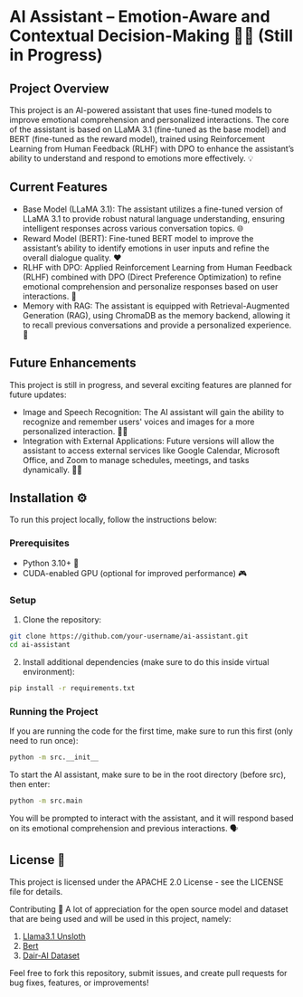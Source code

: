 # AI Assistant – Emotion-Aware and Contextual Decision-Making 🤖💬 (Still in Progress)

## Project Overview
This project is an AI-powered assistant that uses fine-tuned models to improve emotional comprehension and personalized interactions. The core of the assistant is based on LLaMA 3.1 (fine-tuned as the base model) and BERT (fine-tuned as the reward model), trained using Reinforcement Learning from Human Feedback (RLHF) with DPO to enhance the assistant’s ability to understand and respond to emotions more effectively. 💡

## Current Features
* Base Model (LLaMA 3.1): The assistant utilizes a fine-tuned version of LLaMA 3.1 to provide robust natural language understanding, ensuring intelligent responses across various conversation topics. 🌐
* Reward Model (BERT): Fine-tuned BERT model to improve the assistant’s ability to identify emotions in user inputs and refine the overall dialogue quality. ❤️
* RLHF with DPO: Applied Reinforcement Learning from Human Feedback (RLHF) combined with DPO (Direct Preference Optimization) to refine emotional comprehension and personalize responses based on user interactions. 🔄
* Memory with RAG: The assistant is equipped with Retrieval-Augmented Generation (RAG), using ChromaDB as the memory backend, allowing it to recall previous conversations and provide a personalized experience. 🧠

## Future Enhancements
This project is still in progress, and several exciting features are planned for future updates:
* Image and Speech Recognition: The AI assistant will gain the ability to recognize and remember users' voices and images for a more personalized interaction. 📸🎤
* Integration with External Applications: Future versions will allow the assistant to access external services like Google Calendar, Microsoft Office, and Zoom to manage schedules, meetings, and tasks dynamically. 📅📞

## Installation ⚙️
To run this project locally, follow the instructions below:

### Prerequisites
* Python 3.10+ 🐍
* CUDA-enabled GPU (optional for improved performance) 🎮

### Setup
1. Clone the repository:

```bash
git clone https://github.com/your-username/ai-assistant.git
cd ai-assistant
```

2. Install additional dependencies (make sure to do this inside virtual environment):

```bash
pip install -r requirements.txt
```

### Running the Project
If you are running the code for the first time, make sure to run this first (only need to run once):
```bash
python -m src.__init__
```

To start the AI assistant, make sure to be in the root directory (before src), then enter:

```bash
python -m src.main
```
You will be prompted to interact with the assistant, and it will respond based on its emotional comprehension and previous interactions. 🗣️

## License 📜
This project is licensed under the APACHE 2.0 License - see the LICENSE file for details.

Contributing 🤝
A lot of appreciation for the open source model and dataset that are being used and will be used in this project, namely:
1. [Llama3.1 Unsloth](https://github.com/unslothai/unsloth?tab=readme-ov-file)
2. [Bert](https://huggingface.co/docs/transformers/en/model_doc/bert)
3. [Dair-AI Dataset](https://huggingface.co/datasets/dair-ai/emotion)
   
Feel free to fork this repository, submit issues, and create pull requests for bug fixes, features, or improvements!

